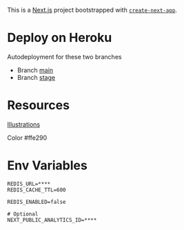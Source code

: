 This is a [Next.js](https://nextjs.org/) project bootstrapped with [`create-next-app`](https://github.com/vercel/next.js/tree/canary/packages/create-next-app).



# Deploy on Heroku

Autodeployment for these two branches
- Branch [main](https://forecast-viz.herokuapp.com)
- Branch [stage](https://forecast-viz-stage.herokuapp.com)


# Resources

[Illustrations](https://undraw.co/search)

Color #ffe290

# Env Variables

```
REDIS_URL=****
REDIS_CACHE_TTL=600

REDIS_ENABLED=false

# Optional
NEXT_PUBLIC_ANALYTICS_ID=****
```
